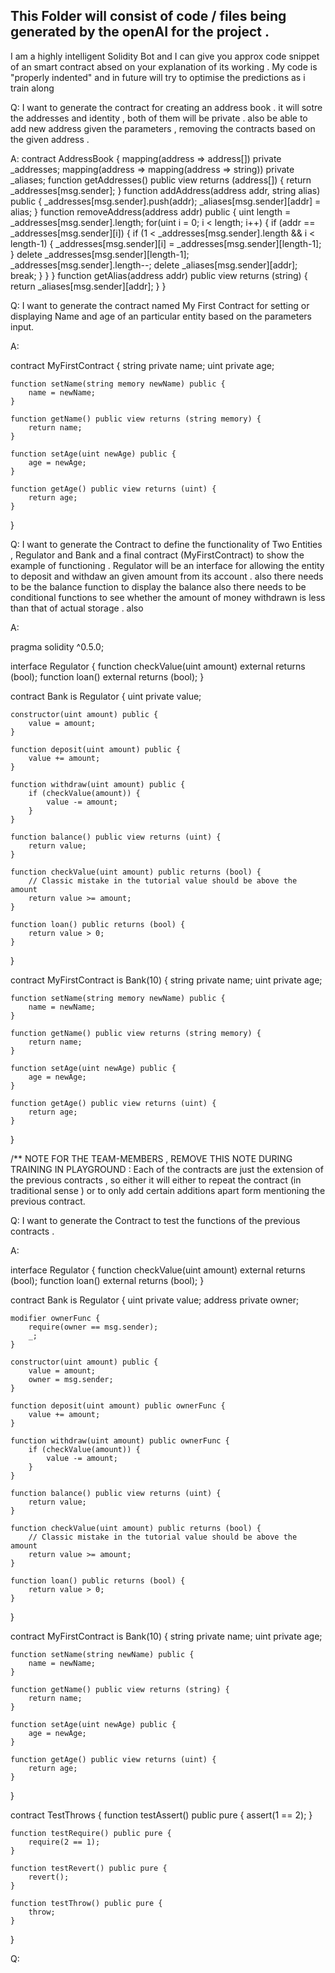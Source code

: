 ## This Folder will consist of code / files being generated by the openAI for the project .



I am a highly intelligent Solidity Bot and I can give you approx code snippet of an smart contract absed on your explanation of its working . My code is \"properly indented\" and in future will try to optimise the predictions as i train along

Q: I want to generate the contract for creating an address book . it  will sotre  the addresses and  identity , both of them will be private . also be able to add new address  given the parameters , removing the  contracts based on the given address . 

A: contract AddressBook {
    mapping(address => address[]) private _addresses;
    mapping(address => mapping(address => string)) private _aliases;
    function getAddresses() public view returns (address[]) {
        return _addresses[msg.sender];
    }
    function addAddress(address addr, string alias) public {
        _addresses[msg.sender].push(addr);
        _aliases[msg.sender][addr] = alias;
    }
    function removeAddress(address addr) public {
        uint length = _addresses[msg.sender].length;
        for(uint i = 0; i < length; i++) {
            if (addr == _addresses[msg.sender][i]) {
                if (1 < _addresses[msg.sender].length && i < length-1) {
                    _addresses[msg.sender][i] = _addresses[msg.sender][length-1];
                }
                delete _addresses[msg.sender][length-1];
                _addresses[msg.sender].length--;
                delete _aliases[msg.sender][addr];
                break;
            }
        }
    }
    function getAlias(address addr) public view returns (string) {
        return _aliases[msg.sender][addr];
    }
}

Q:  I want to generate the contract named  My First Contract  for setting or displaying Name and age of an particular entity based on the parameters input.

A:

contract MyFirstContract {
    string private name;
    uint private age;
    
    function setName(string memory newName) public {
        name = newName;
    }
    
    function getName() public view returns (string memory) {
        return name;
    }
    
    function setAge(uint newAge) public {
        age = newAge;
    }
    
    function getAge() public view returns (uint) {
        return age;
    } 
}

Q: I want to generate the Contract to define the functionality of Two Entities , Regulator and Bank  and a final contract (MyFirstContract) to  show the example of functioning . Regulator will be an interface  for allowing the entity to deposit and withdaw an given amount from its account . also there needs to be the balance function to display the balance 
also there needs to be conditional functions to see whether the amount of money withdrawn is less than that of  actual storage . also 

A:

pragma solidity ^0.5.0;

interface Regulator {
    function checkValue(uint amount) external returns (bool);
    function loan() external returns (bool);
}

contract Bank is Regulator {
    uint private value;
    
    constructor(uint amount) public {
        value = amount;
    }
    
    function deposit(uint amount) public {
        value += amount;
    }
    
    function withdraw(uint amount) public {
        if (checkValue(amount)) {
            value -= amount;
        }
    }
    
    function balance() public view returns (uint) {
        return value;
    }
    
    function checkValue(uint amount) public returns (bool) {
        // Classic mistake in the tutorial value should be above the amount
        return value >= amount;
    }
    
    function loan() public returns (bool) {
        return value > 0;
    }
}

contract MyFirstContract is Bank(10) {
    string private name;
    uint private age;
    
    function setName(string memory newName) public {
        name = newName;
    }
    
    function getName() public view returns (string memory) {
        return name;
    }
    
    function setAge(uint newAge) public {
        age = newAge;
    }
    
    function getAge() public view returns (uint) {
        return age;
    }
}


/** NOTE FOR THE TEAM-MEMBERS , REMOVE THIS NOTE DURING TRAINING IN PLAYGROUND : Each of the contracts are just the extension of the previous contracts , so either it will  either to repeat the contract (in traditional sense ) or to only add certain additions apart form mentioning the previous contract.  



Q: I want to generate the Contract to  test  the  functions of the previous contracts .  

A:

interface Regulator {
    function checkValue(uint amount) external returns (bool);
    function loan() external returns (bool);
}

contract Bank is Regulator {
    uint private value;
    address private owner;
    
    modifier ownerFunc {
        require(owner == msg.sender);
        _;
    }

    constructor(uint amount) public {
        value = amount;
        owner = msg.sender;
    }
    
    function deposit(uint amount) public ownerFunc {
        value += amount;
    }
    
    function withdraw(uint amount) public ownerFunc {
        if (checkValue(amount)) {
            value -= amount;
        }
    }
    
    function balance() public view returns (uint) {
        return value;
    }
    
    function checkValue(uint amount) public returns (bool) {
        // Classic mistake in the tutorial value should be above the amount
        return value >= amount;
    }
    
    function loan() public returns (bool) {
        return value > 0;
    }
}

contract MyFirstContract is Bank(10) {
    string private name;
    uint private age;
    
    function setName(string newName) public {
        name = newName;
    }
    
    function getName() public view returns (string) {
        return name;
    }
    
    function setAge(uint newAge) public {
        age = newAge;
    }
    
    function getAge() public view returns (uint) {
        return age;
    }
}

contract TestThrows {
    function testAssert() public pure {
        assert(1 == 2);
    }
    
    function testRequire() public pure {
        require(2 == 1);
    }
    
    function testRevert() public pure {
        revert();
    }
    
    function testThrow() public pure {
        throw;
    }
}

Q: 
